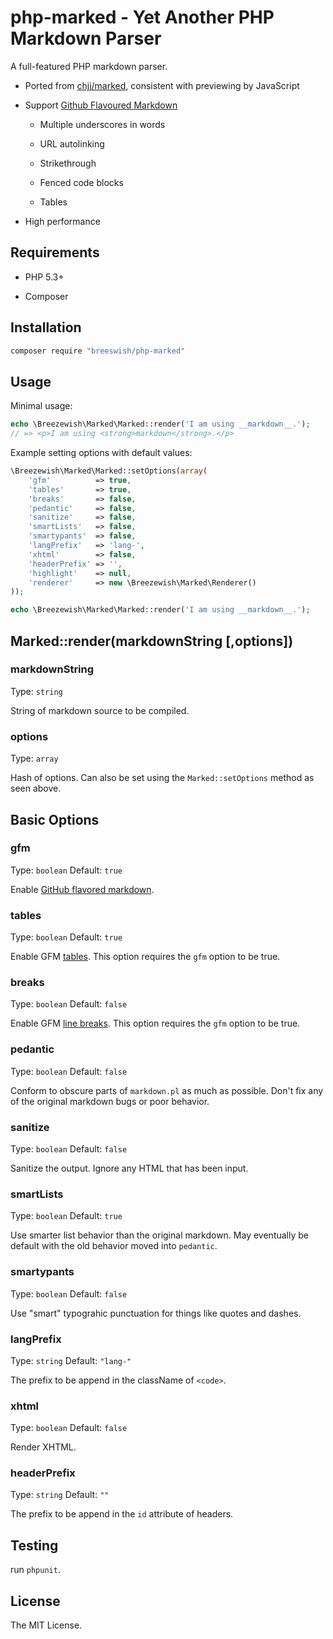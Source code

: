 php-marked - Yet Another PHP Markdown Parser
============================================

A full-featured PHP markdown parser.

- Ported from [chjj/marked][marked], consistent with previewing by JavaScript

- Support [Github Flavoured Markdown][gfm]

    - Multiple underscores in words

    - URL autolinking

    - Strikethrough

    - Fenced code blocks

    - Tables

- High performance

## Requirements

- PHP 5.3+

- Composer

## Installation

```bash
composer require "breeswish/php-marked"

```

## Usage

Minimal usage:

```php
echo \Breezewish\Marked\Marked::render('I am using __markdown__.');
// => <p>I am using <strong>markdown</strong>.</p>
```

Example setting options with default values:

```php
\Breezewish\Marked\Marked::setOptions(array(
    'gfm'          => true,
    'tables'       => true,
    'breaks'       => false,
    'pedantic'     => false,
    'sanitize'     => false,
    'smartLists'   => false,
    'smartypants'  => false,
    'langPrefix'   => 'lang-',
    'xhtml'        => false,
    'headerPrefix' => '',
    'highlight'    => null,
    'renderer'     => new \Breezewish\Marked\Renderer()
));

echo \Breezewish\Marked\Marked::render('I am using __markdown__.');
```

## Marked::render(markdownString [,options])

### markdownString

Type: `string`

String of markdown source to be compiled.

### options

Type: `array`

Hash of options. Can also be set using the `Marked::setOptions` method as seen above.

## Basic Options

### gfm

Type: `boolean`
Default: `true`

Enable [GitHub flavored markdown][gfm].

### tables

Type: `boolean`
Default: `true`

Enable GFM [tables][tables].
This option requires the `gfm` option to be true.

### breaks

Type: `boolean`
Default: `false`

Enable GFM [line breaks][breaks].
This option requires the `gfm` option to be true.

### pedantic

Type: `boolean`
Default: `false`

Conform to obscure parts of `markdown.pl` as much as possible. Don't fix any of
the original markdown bugs or poor behavior.

### sanitize

Type: `boolean`
Default: `false`

Sanitize the output. Ignore any HTML that has been input.

### smartLists

Type: `boolean`
Default: `true`

Use smarter list behavior than the original markdown. May eventually be
default with the old behavior moved into `pedantic`.

### smartypants

Type: `boolean`
Default: `false`

Use "smart" typograhic punctuation for things like quotes and dashes.

### langPrefix

Type: `string`
Default: `"lang-"`

The prefix to be append in the className of `<code>`.

### xhtml

Type: `boolean`
Default: `false`

Render XHTML.

### headerPrefix

Type: `string`
Default: `""`

The prefix to be append in the `id` attribute of headers.

## Testing

run `phpunit`.

## License

The MIT License.

[marked]: https://github.com/chjj/marked
[gfm]: https://help.github.com/articles/github-flavored-markdown
[tables]: https://github.com/adam-p/markdown-here/wiki/Markdown-Cheatsheet#wiki-tables
[breaks]: https://help.github.com/articles/github-flavored-markdown#newlines